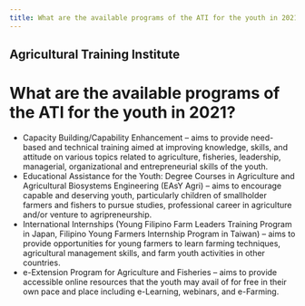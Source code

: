 ```yaml
---
title: What are the available programs of the ATI for the youth in 2021
---
```


## Agricultural Training Institute

# What are the available programs of the ATI for the youth in 2021?


 - Capacity Building/Capability Enhancement – aims to provide need-based and technical training aimed at improving knowledge, skills, and attitude on various topics related to agriculture, fisheries, leadership, managerial, organizational and entrepreneurial skills of the youth.
 - Educational Assistance for the Youth: Degree Courses in Agriculture and Agricultural Biosystems Engineering (EAsY Agri) – aims to encourage capable and deserving youth, particularly children of smallholder farmers and fishers to pursue studies, professional career in agriculture and/or venture to agripreneurship.
 - International Internships (Young Filipino Farm Leaders Training Program in Japan, Filipino Young Farmers Internship Program in Taiwan) – aims to provide opportunities for young farmers to learn farming techniques, agricultural management skills, and farm youth activities in other countries.
 - e-Extension Program for Agriculture and Fisheries – aims to provide accessible online resources that the youth may avail of for free in their own pace and place including e-Learning, webinars, and e-Farming.
